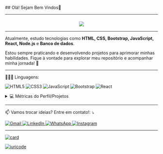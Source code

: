 <p align="left"> 
  ## Olá! Sejam Bem Vindos👋

  <hr>

  <h3 align="center">
    <a href="https://github.com/Marceloa20">
  	  <img src="https://readme-typing-svg.herokuapp.com?lines=Me+chamo+Marcelo+Avinte;Sou+estudante+de+Densenvolvimento+Web!&center=true&width=780&height=45">
    </a>
  </h3>
    
  <hr>

  Atualmente, estudo tecnologias como **HTML, CSS, Bootstrap, JavaScript, React, Node.js** e **Banco de dados**.

  Estou sempre praticando e desenvolvendo projetos para aprimorar minhas habilidades. Fique à vontade para explorar meu repositório e acompanhar minha jornada! 🚀
</p>

---

<p align="left">
  👨🏻‍💻 Linguagens: 
  <p>
    <img src="https://img.shields.io/badge/HTML5-E34F26?style=for-the-badge&logo=html5&logoColor=white" title="HTML5">
    <img src="https://img.shields.io/badge/CSS3-1572B6?style=for-the-badge&logo=css3&logoColor=white" title="CSS3">
    <img src="https://img.shields.io/badge/JavaScript-F7DF1E?style=for-the-badge&logo=javascript&logoColor=black" title="JavaScript">
    <img src="https://img.shields.io/badge/Bootstrap-563D7C?style=for-the-badge&logo=bootstrap&logoColor=white" title="Bootstrap">
    <img src="https://img.shields.io/badge/React-20232A?style=for-the-badge&logo=react&logoColor=61DAFB" title="React">
  </p>
    
</p>

<details> 
  <summary>💻 Métricas do Perfil/Projetos</summary>
  <br/>
    <a href="https://github.com/Marceloa20/github-readme-stats">
	    <img alt="Marcelo Avinte Github Stats" src="https://github-readme-stats.vercel.app/api?username=Marceloa20&show_icons=true&count_private=true&theme=react&hide_border=true&bg_color=1F222E&title_color=F85D7F&icon_color=F8D866" width="45%" height="192px"/>
    </a>
  <a href="https://github.com/Marceloa20/github-readme-stats">
	  <img alt="Marcelo Avinte Top Languages" src="https://github-readme-stats.vercel.app/api/top-langs/?username=Marceloa20&langs_count=8&layout=compact&theme=react&hide_border=true&bg_color=1F222E&title_color=F85D7F&icon_color=F8D866" height="192px" width="45%"/>
  </a>
  <br/>
  <b>Nota:</b> As principais linguagens são apenas uma métrica das linguagens usadas nos projetos que foram publicados, não implicando diretamente na minha experiência e/ou nível de habilidade.
</details>

---

<p align="left">
  📫 Vamos trocar ideias? Entre em contato!: ⤵️
</p>

<p align="left">
    <a href="mailto:mottaa20@yahoo.com.br" title="Gmail">
        <img src="https://img.shields.io/badge/-Gmail-FF0000?style=flat-square&labelColor=FF0000&logo=gmail&logoColor=white&link=mailto:mottaa20@yahoo.com.br" alt="Gmail"/>
    </a>
    <a href="https://www.linkedin.com/in/marcelo-motta-b44780138?utm_source=share&utm_campaign=share_via&utm_content=profile&utm_medium=android_app" title="LinkedIn">
        <img src="https://img.shields.io/badge/-Linkedin-0e76a8?style=flat-square&logo=Linkedin&logoColor=white&link=https://www.linkedin.com/in/marcelo-motta-b44780138?utm_source=share&utm_campaign=share_via&utm_content=profile&utm_medium=android_app" alt="LinkedIn"/>
    </a>
    <a href="https://wa.me/5585992077645?text=%F0%9F%91%8B%20Ol%C3%A1!%20Obrigado%20por%20entrar%20em%20contato.%20Como%20posso%20ajudar%20voc%C3%AA%20hoje%3F" title="WhatsApp">
        <img src="https://img.shields.io/badge/-WhatsApp-25d366?style=flat-square&labelColor=25d366&logo=whatsapp&logoColor=white&link=https://wa.me/5585992077645?text=%F0%9F%91%8B%20Ol%C3%A1!%20Obrigado%20por%20entrar%20em%20contato.%20Como%20posso%20ajudar%20voc%C3%AA%20hoje%3F" alt="WhatsApp"/>
    </a>
    <a href="https://www.instagram.com/marceloavinte?igsh=MXg4dWNpbDVidjdlYg==" title="Instagram">
        <img src="https://img.shields.io/badge/-Instagram-DF0174?style=flat-square&labelColor=DF0174&logo=instagram&logoColor=white&link=https://www.instagram.com/marceloavinte?igsh=MXg4dWNpbDVidjdlYg==" alt="Instagram"/>
    </a>
</p>

---

[![card](https://github-readme-stats.vercel.app/api?username=Marceloa20&theme=dracula&show_icons=true)](https://github.com/anuraghazra/github-readme-stats)

[![iuricode](https://github-readme-stats.vercel.app/api/top-langs/?username=Marceloa20&layout=compact&theme=dracula)](https://github.com/anuraghazra/github-readme-stats)
